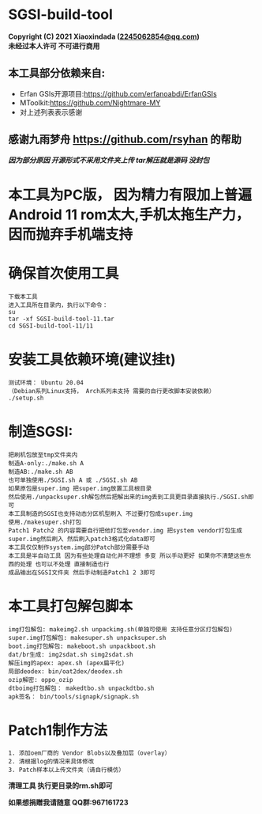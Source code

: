 # SGSI-build-tool
**Copyright (C) 2021 Xiaoxindada (2245062854@qq.com)  
未经过本人许可 不可进行商用**
 
## 本工具部分依赖来自:  
* Erfan GSIs开源项目:https://github.com/erfanoabdi/ErfanGSIs  
* MToolkit:https://github.com/Nightmare-MY  
* 对上述列表表示感谢  

## 感谢九雨梦舟 https://github.com/rsyhan 的帮助  

***因为部分原因 开源形式不采用文件夹上传 tar解压就是源码 没封包***

# 本工具为PC版， 因为精力有限加上普遍Android 11 rom太大,手机太拖生产力， 因而抛弃手机端支持

# 确保首次使用工具
```
下载本工具  
进入工具所在目录内，执行以下命令：  
su  
tar -xf SGSI-build-tool-11.tar  
cd SGSI-build-tool-11/11
```

# 安装工具依赖环境(建议挂t)
```
测试环境： Ubuntu 20.04
（Debian系列Linux支持， Arch系列未支持 需要的自行更改脚本安装依赖）
./setup.sh  
```

# 制造SGSI:
```
把刷机包放至tmp文件夹内 
制造A-only:./make.sh A  
制造AB:./make.sh AB
也可单独使用./SGSI.sh A 或 ./SGSI.sh AB 
如果原包是super.img 把super.img放置工具根目录   
然后使用./unpacksuper.sh解包然后把解出来的img丢到工具更目录直接执行./SGSI.sh即可  
本工具制造的SGSI也支持动态分区机型刷入 不过要打包成super.img
使用./makesuper.sh打包
Patch1 Patch2 的内容需要自行把他打包至vendor.img 把system vendor打包生成super.img然后刷入 然后刷入patch3格式化data即可
本工具仅仅制作system.img部分Patch部分需要手动  
本工具是半自动工具 因为有些处理自动化并不理想 多变 所以手动更好 如果你不清楚这些东西的处理 也可以不处理 直接制造也行  
成品输出在SGSI文件夹 然后手动制造Patch1 2 3即可  
```

# 本工具打包解包脚本
```
img打包解包: makeimg2.sh unpackimg.sh(单独可使用 支持任意分区打包解包)  
super.img打包解包: makesuper.sh unpacksuper.sh  
boot.img打包解包: makeboot.sh unpackboot.sh  
dat/br生成: img2sdat.sh simg2sdat.sh  
解压img的apex: apex.sh (apex扁平化)  
局部deodex: bin/oat2dex/deodex.sh  
ozip解密: oppo_ozip 
dtboimg打包解包： makedtbo.sh unpackdtbo.sh
apk签名： bin/tools/signapk/signapk.sh
```

# Patch1制作方法
```
1. 添加oem厂商的 Vendor Blobs以及叠加层（overlay）
2. 清根据log的情况来具体修改
3. Patch样本以上传文件夹（请自行模仿）
```

**清理工具 执行更目录的rm.sh即可**

**如果想捐赠我请随意 QQ群:967161723**

